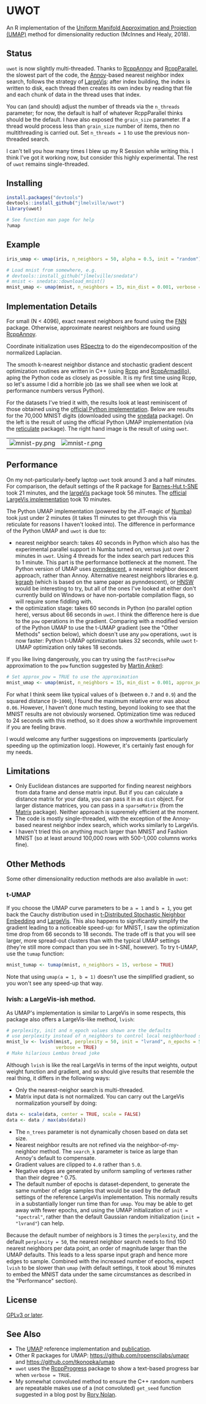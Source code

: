 # UWOT

An R implementation of the 
[Uniform Manifold Approximation and Projection (UMAP)](https://arxiv.org/abs/1802.03426) 
method for dimensionality reduction (McInnes and Healy, 2018).

## Status

`uwot` is now slightly multi-threaded. Thanks to 
[RcppAnnoy](https://github.com/eddelbuettel/rcppannoy) and 
[RcppParallel](https://github.com/RcppCore/RcppParallel), the slowest part of 
the code, the [Annoy](https://github.com/spotify/annoy)-based
nearest neighbor index search, follows the strategy of 
[LargeVis](https://github.com/lferry007/LargeVis): after index building, the
index is written to disk, each thread then creates its own index by reading
that file and each chunk of data in the thread uses that index.

You can (and should) adjust the number of threads via the `n_threads` parameter;
for now, the default is half of whatever RcppParallel thinks should be the
default. I have also exposed the `grain_size` parameter. If a thread would
process less than `grain_size` number of items, then no multithreading is
carried out. Set `n_threads = 1` to use the previous non-threaded search.

I can't tell you how many times I blew up my R Session while writing this. I
think I've got it working now, but consider this highly experimental. The rest
of `uwot` remains single-threaded.

## Installing

```R
install.packages("devtools")
devtools::install_github("jlmelville/uwot")
library(uwot)

# See function man page for help
?umap
```

## Example

```R
iris_umap <- umap(iris, n_neighbors = 50, alpha = 0.5, init = "random")

# Load mnist from somewhere, e.g.
# devtools::install_github("jlmelville/snedata")
# mnist <- snedata::download_mnist()
mnist_umap <- umap(mnist, n_neighbors = 15, min_dist = 0.001, verbose = TRUE)
```

## Implementation Details

For small (N < 4096), exact nearest neighbors are found using the 
[FNN](https://cran.r-project.org/package=FNN) package. Otherwise, approximate
nearest neighbors are found using 
[RcppAnnoy](https://cran.r-project.org/package=RcppAnnoy).

Coordinate initialization uses
[RSpectra](https://cran.r-project.org/package=RSpectra) to do the
eigendecomposition of the normalized Laplacian.

The smooth k-nearest neighbor distance and stochastic gradient descent
optimization routines are written in C++ (using
[Rcpp](https://cran.r-project.org/package=Rcpp) and 
[RcppArmadillo](https://cran.r-project.org/package=RcppArmadillo)), aping
the Python code as closely as possible. It is my first time using Rcpp, so 
let's assume I did a horrible job (as we shall see when we look at performance
numbers versus Python).

For the datasets I've tried it with, the results look at least
reminiscent of those obtained using the 
[official Python implementation](https://github.com/lmcinnes/umap).
Below are results for the 70,000 MNIST digits (downloaded using the
[snedata](https://github.com/jlmelville/snedata) package). On the left
is the result of using the official Python UMAP implementation 
(via the [reticulate](https://cran.r-project.org/package=reticulate) package).
The right hand image is the result of using `uwot`.

|                                    |                                  |
|------------------------------------|----------------------------------|
| ![mnist-py.png](mnist-py.png)      | ![mnist-r.png](mnist-r.png)      |

## Performance

On my not-particularly-beefy laptop `uwot` took around 3 and a half minutes. 
For comparison, the default settings of the R package for
[Barnes-Hut t-SNE](https://cran.r-project.org/package=Rtsne) took 21 minutes, and the
[largeVis](https://github.com/elbamos/largeVis) package took 56 minutes. The
[official LargeVis implementation](https://github.com/lferry007/LargeVis) took
10 minutes. 

The Python UMAP implementation (powered by the JIT-magic of
[Numba](https://numba.pydata.org/)) took just under 2 minutes (it takes 11
minutes to get through this via reticulate for reasons I haven't looked into).
The difference in performance of the Python UMAP and `uwot` is due to:

* nearest neighbor search: takes 40 seconds in Python which also has the
experimental parallel support in Numba turned on, versus just over 2 minutes in
`uwot`. Using 4 threads for the index search part reduces this to 1 minute.
This part is the performance bottleneck at the moment. The Python
version of UMAP uses [pynndescent](https://github.com/lmcinnes/pynndescent),
a nearest neighbor descent approach, rather than Annoy. Alternative nearest
neighbors libraries e.g. [kgraph](https://github.com/aaalgo/kgraph) (which is
based on the same paper as pynndescent), or 
[HNSW](https://github.com/nmslib/hnsw) would be interesting to try, but all of
the ones I've looked at either don't currently build on Windows or have
non-portable compilation flags, so will require some fiddling with.
* the optimization stage: takes 60 seconds in Python (no parallel option
here), versus about 66 seconds in `uwot`. I think the difference here is due to
the `pow` operations in the gradient. Comparing with a modified version of the
Python UMAP to use the t-UMAP gradient (see the "Other Methods" section below), 
which doesn't use any `pow` operations, `uwot` is now faster: Python t-UMAP
optimization takes 32 seconds, while `uwot` t-UMAP optimization only takes 18
seconds.

If you like living dangerously, you can try using the `fastPrecisePow` 
approximation to the `pow` function suggested by 
[Martin Ankerl](https://martin.ankerl.com/2012/01/25/optimized-approximative-pow-in-c-and-cpp/):

```R
# Set approx_pow = TRUE to use the approximation
mnist_umap <- umap(mnist, n_neighbors = 15, min_dist = 0.001, approx_pow = TRUE, verbose = TRUE)
```

For what I think seem like typical values of `b` (between `0.7` and `0.9`)
and the squared distance (`0`-`1000`), I found the maximum relative error was 
about `0.06`. However, I haven't done much testing, beyond looking to see that
the MNIST results are not obviously worsened. Optimization time was reduced to 
24 seconds with this method, so it does show a worthwhile improvement if you
are feeling brave.

I would welcome any further suggestions on improvements (particularly speeding
up the optimization loop). However, it's certainly fast enough for my needs.

## Limitations

* Only Euclidean distances are supported for finding nearest neighbors from data frame
and dense matrix input. But if you can calculate a distance matrix for your data, you
can pass it in as `dist` object. For larger distance matrices, you can pass in a 
`sparseMatrix` (from the [Matrix](https://cran.r-project.org/package=Matrix) package).
Neither approach is supremely efficient at the moment.
* The code is mostly single-threaded, with the exception of the Annoy-based 
nearest neighbor index search, which works similarly to LargeVis. 
* I haven't tried this on anything much larger than MNIST and Fashion MNIST (so
at least around 100,000 rows with 500-1,000 columns works fine).

## Other Methods

Some other dimensionality reduction methods are also available in `uwot`:

### t-UMAP

If you choose the UMAP curve parameters to be `a = 1` and `b = 1`, you get
back the Cauchy distribution used in 
[t-Distributed Stochastic Neighbor Embedding](https://lvdmaaten.github.io/tsne/) 
and [LargeVis](https://arxiv.org/abs/1602.00370). This also happens to
significantly simplify the gradient leading to a noticeable speed-up: for MNIST,
I saw the optimization time drop from 66 seconds to 18 seconds. The trade off is
that you will see larger, more spread-out clusters than with the typical UMAP
settings (they're still more compact than you see in t-SNE, however). To try
t-UMAP, use the `tumap` function:

```R
mnist_tumap <- tumap(mnist, n_neighbors = 15, verbose = TRUE)
```

Note that using `umap(a = 1, b = 1)` doesn't use the simplified gradient, so
you won't see any speed-up that way.

### lvish: a LargeVis-ish method.

As UMAP's implementation is similar to LargeVis in some respects, this package
also offers a LargeVis-like method, `lvish`:

```R
# perplexity, init and n_epoch values shown are the defaults
# use perplexity instead of n_neighbors to control local neighborhood size
mnist_lv <- lvish(mnist, perplexity = 50, init = "lvrand", n_epochs = 5000, 
                  verbose = TRUE)
# Make hilarious Lembas bread joke
```

Although `lvish` is like the real LargeVis in terms of the input weights, output
weight function and gradient, and so should give results that resemble the real
thing, it differs in the following ways:

* Only the nearest-neighor search is multi-threaded.
* Matrix input data is not normalized. You can carry out the LargeVis normalization
yourself by doing:
```R
data <- scale(data, center = TRUE, scale = FALSE)
data <- data / max(abs(data))
```
* The `n_trees` parameter is not dynamically chosen based on data set size.
* Nearest neighbor results are not refined via the neighbor-of-my-neighbor
method. The `search_k` parameter is twice as large than Annoy's default to
compensate.
* Gradient values are clipped to `4.0` rather than `5.0`.
* Negative edges are generated by uniform sampling of vertexes rather than their
degree ^ 0.75.
* The default number of epochs is dataset-dependent, to generate the same number
of edge samples that would be used by the default settings of the reference
LargeVis implementation. This normally results in a substantially longer run
time than for `umap`. You may be able to get away with fewer epochs, and using
the UMAP initialization of `init = "spectral"`, rather than the default Gaussian
random initialization (`init = "lvrand"`) can help.

Because the default number of neighbors is 3 times the `perplexity`, and the
default `perplexity = 50`, the nearest neighbor search needs to find 150 nearest
neighbors per data point, an order of magnitude larger than the UMAP defaults.
This leads to a less sparse input graph and hence more edges to sample. Combined
with the increased number of epochs, expect `lvish` to be slower than `umap` 
(with default settings, it took about 16 minutes to embed the MNIST data under
the same circumstances as described in the "Performance" section).

## License

[GPLv3 or later](https://www.gnu.org/licenses/gpl-3.0.txt).

## See Also

* The [UMAP](https://github.com/lmcinnes/umap) reference implementation and
[publication](https://arxiv.org/abs/1802.03426).
* Other R packages for UMAP: https://github.com/ropenscilabs/umapr and 
https://github.com/tkonopka/umap
* `uwot` uses the [RcppProgress](https://cran.r-project.org/package=RcppProgress)
package to show a text-based progress bar when `verbose = TRUE`.
* My somewhat convoluted method to ensure the C++ random numbers are repeatable
makes use of a (not convoluted) `get_seed` function suggested in a blog post by 
[Rory Nolan](http://rorynolan.rbind.io/2018/05/08/rcsetseed/).
